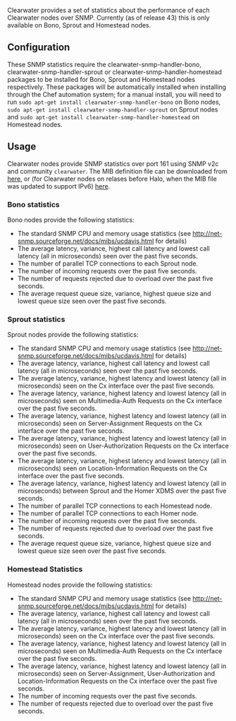 Clearwater provides a set of statistics about the performance of each Clearwater nodes over SNMP. Currently (as of release 43) this is only available on Bono, Sprout and Homestead nodes.

## Configuration

These SNMP statistics require the clearwater-snmp-handler-bono, clearwater-snmp-handler-sprout or clearwater-snmp-handler-homestead packages to be installed for Bono, Sprout and Homestead nodes respectively. These packages will be automatically installed when installing through the Chef automation system; for a manual install, you will need to run `sudo apt-get install clearwater-snmp-handler-bono` on Bono nodes, `sudo apt-get install clearwater-snmp-handler-sprout` on Sprout nodes and `sudo apt-get install clearwater-snmp-handler-homestead` on Homestead nodes.

## Usage

Clearwater nodes provide SNMP statistics over port 161 using SNMP v2c and community `clearwater`. The MIB definition file can be downloaded from [here](https://github.com/Metaswitch/clearwater-snmp-handlers/blob/master/PROJECT-CLEARWATER-MIB), or (for Clearwater nodes on relases before Halo, when the MIB file was updated to support IPv6) [here](https://github.com/Metaswitch/clearwater-snmp-handlers/blob/release-48/PROJECT-CLEARWATER-MIB).

### Bono statistics

Bono nodes provide the following statistics:

* The standard SNMP CPU and memory usage statistics (see http://net-snmp.sourceforge.net/docs/mibs/ucdavis.html for details)
* The average latency, variance, highest call latency and lowest call latency (all in microseconds) seen over the past five seconds.
* The number of parallel TCP connections to each Sprout node.
* The number of incoming requests over the past five seconds.
* The number of requests rejected due to overload over the past five seconds.
* The average request queue size, variance, highest queue size and lowest queue size seen over the past five seconds.


### Sprout statistics

Sprout nodes provide the following statistics:

* The standard SNMP CPU and memory usage statistics (see http://net-snmp.sourceforge.net/docs/mibs/ucdavis.html for details)
* The average latency, variance, highest call latency and lowest call latency (all in microseconds) seen over the past five seconds.
* The average latency, variance, highest latency and lowest latency (all in microseconds) seen on the Cx interface over the past five seconds.
* The average latency, variance, highest latency and lowest latency (all in microseconds) seen on Multimedia-Auth Requests on the Cx interface over the past five seconds.
* The average latency, variance, highest latency and lowest latency (all in microseconds) seen on Server-Assignment Requests on the Cx interface over the past five seconds.
* The average latency, variance, highest latency and lowest latency (all in microseconds) seen on User-Authorization Requests on the Cx interface over the past five seconds.
* The average latency, variance, highest latency and lowest latency (all in microseconds) seen on Location-Information Requests on the Cx interface over the past five seconds.
* The average latency, variance, highest latency and lowest latency (all in microseconds) between Sprout and the Homer XDMS over the past five seconds.
* The number of parallel TCP connections to each Homestead node.
* The number of parallel TCP connections to each Homer node.
* The number of incoming requests over the past five seconds.
* The number of requests rejected due to overload over the past five seconds.
* The average request queue size, variance, highest queue size and lowest queue size seen over the past five seconds.


### Homestead Statistics

Homestead nodes provide the following statistics:

* The standard SNMP CPU and memory usage statistics (see http://net-snmp.sourceforge.net/docs/mibs/ucdavis.html for details)
* The average latency, variance, highest call latency and lowest call latency (all in microseconds) seen over the past five seconds.
* The average latency, variance, highest latency and lowest latency (all in microseconds) seen on the Cx interface over the past five seconds.
* The average latency, variance, highest latency and lowest latency (all in microseconds) seen on Multimedia-Auth Requests on the Cx interface over the past five seconds.
* The average latency, variance, highest latency and lowest latency (all in microseconds) seen on Server-Assignment, User-Authorization and Location-Information Requests on the Cx interface over the past five seconds.
* The number of incoming requests over the past five seconds.
* The number of requests rejected due to overload over the past five seconds.
